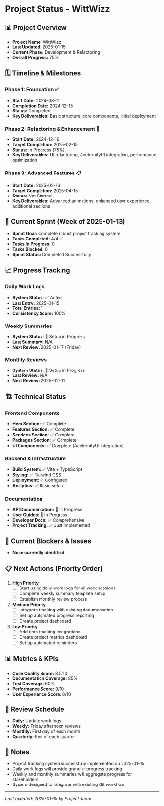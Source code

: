 # Project Status - WittWizz

## 📊 Project Overview
- **Project Name:** WittWizz
- **Last Updated:** 2025-01-15
- **Current Phase:** Development & Refactoring
- **Overall Progress:** 75%

## 🗓️ Timeline & Milestones
### Phase 1: Foundation ✅
- **Start Date:** 2024-08-11
- **Completion Date:** 2024-12-15
- **Status:** Completed
- **Key Deliverables:** Basic structure, core components, initial deployment

### Phase 2: Refactoring & Enhancement 🔄
- **Start Date:** 2024-12-16
- **Target Completion:** 2025-02-15
- **Status:** In Progress (75%)
- **Key Deliverables:** UI refactoring, AceternityUI integration, performance optimization

### Phase 3: Advanced Features 📋
- **Start Date:** 2025-02-16
- **Target Completion:** 2025-04-15
- **Status:** Not Started
- **Key Deliverables:** Advanced animations, enhanced user experience, additional sections

## 🎯 Current Sprint (Week of 2025-01-13)
- **Sprint Goal:** Complete robust project tracking system
- **Tasks Completed:** 4/4 ✅
- **Tasks In Progress:** 0
- **Tasks Blocked:** 0
- **Sprint Status:** Completed Successfully

## 📈 Progress Tracking
### Daily Work Logs
- **System Status:** ✅ Active
- **Last Entry:** 2025-01-15
- **Total Entries:** 1
- **Consistency Score:** 100%

### Weekly Summaries
- **System Status:** 🔄 Setup in Progress
- **Last Summary:** N/A
- **Next Review:** 2025-01-17 (Friday)

### Monthly Reviews
- **System Status:** 🔄 Setup in Progress
- **Last Review:** N/A
- **Next Review:** 2025-02-01

## 🏗️ Technical Status
### Frontend Components
- **Hero Section:** ✅ Complete
- **Features Section:** ✅ Complete
- **Services Section:** ✅ Complete
- **Packages Section:** ✅ Complete
- **UI Components:** ✅ Complete (AceternityUI integration)

### Backend & Infrastructure
- **Build System:** ✅ Vite + TypeScript
- **Styling:** ✅ Tailwind CSS
- **Deployment:** ✅ Configured
- **Analytics:** ✅ Basic setup

### Documentation
- **API Documentation:** 🔄 In Progress
- **User Guides:** 🔄 In Progress
- **Developer Docs:** ✅ Comprehensive
- **Project Tracking:** ✅ Just Implemented

## 🚧 Current Blockers & Issues
- **None currently identified**

## 📋 Next Actions (Priority Order)
1. **High Priority**
   - [ ] Start using daily work logs for all work sessions
   - [ ] Complete weekly summary template setup
   - [ ] Establish monthly review process

2. **Medium Priority**
   - [ ] Integrate tracking with existing documentation
   - [ ] Set up automated progress reporting
   - [ ] Create project dashboard

3. **Low Priority**
   - [ ] Add time tracking integrations
   - [ ] Create project metrics dashboard
   - [ ] Set up automated reminders

## 📊 Metrics & KPIs
- **Code Quality Score:** 8.5/10
- **Documentation Coverage:** 85%
- **Test Coverage:** 60%
- **Performance Score:** 9/10
- **User Experience Score:** 8/10

## 🔄 Review Schedule
- **Daily:** Update work logs
- **Weekly:** Friday afternoon reviews
- **Monthly:** First day of each month
- **Quarterly:** End of each quarter

## 📝 Notes
- Project tracking system successfully implemented on 2025-01-15
- Daily work logs will provide granular progress tracking
- Weekly and monthly summaries will aggregate progress for stakeholders
- System designed to integrate with existing Git workflow

---
*Last updated: 2025-01-15 by Project Team*
